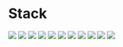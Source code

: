 

# Stack
<img src="https://img.shields.io/badge/JavaScript-F7DF1E.svg?&style=for-the-badge&logo=JavaScript&logoColor=white"/>
<img src="https://img.shields.io/badge/TypeScript-3178C6.svg?&style=for-the-badge&logo=TypeScript&logoColor=white"/>
<img src="https://img.shields.io/badge/Java-ED8B00.svg?&style=for-the-badge&logo=Java&logoColor=white"/>
<img src="https://img.shields.io/badge/Kotlin-7F52FF.svg?&style=for-the-badge&logo=Kotlin&logoColor=white"/>

<img src="https://img.shields.io/badge/React-61DAFB.svg?&style=for-the-badge&logo=React&logoColor=white"/>
<img src="https://img.shields.io/badge/Android-3DDC84.svg?&style=for-the-badge&logo=Android&logoColor=white"/>

<img src="https://img.shields.io/badge/Let's Encrypt-003A70.svg?&style=for-the-badge&logo=Let's Encrypt&logoColor=white"/>

<img src="https://img.shields.io/badge/npm-CB3837.svg?&style=for-the-badge&logo=npm&logoColor=white"/>
<img src="https://img.shields.io/badge/Yarn-2C8EBB.svg?&style=for-the-badge&logo=Yarn&logoColor=white"/>

<img src="https://img.shields.io/badge/CocoaPods-EE3322.svg?&style=for-the-badge&logo=CocoaPods&logoColor=white"/>
<img src="https://img.shields.io/badge/Homebrew-FBB040.svg?&style=for-the-badge&logo=Homebrew&logoColor=white"/>


<!--
**powfix/powfix** is a ✨ _special_ ✨ repository because its `README.md` (this file) appears on your GitHub profile.

Here are some ideas to get you started:

- 🔭 I’m currently working on ...
- 🌱 I’m currently learning ...
- 👯 I’m looking to collaborate on ...
- 🤔 I’m looking for help with ...
- 💬 Ask me about ...
- 📫 How to reach me: ...
- 😄 Pronouns: ...
- ⚡ Fun fact: ...
-->
